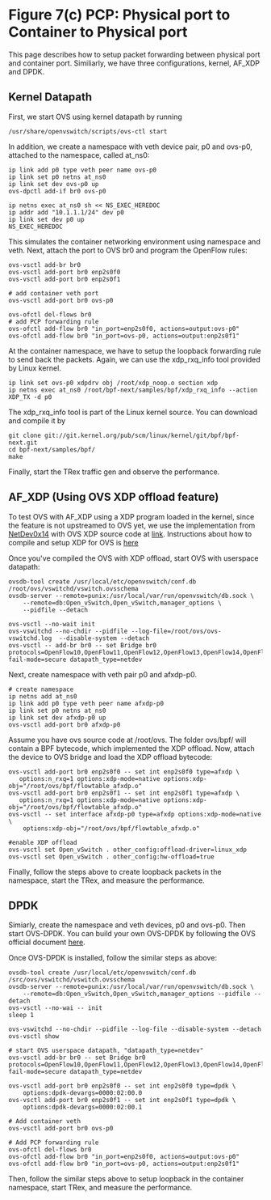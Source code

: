 # Figure 7(c) PCP: Physical port to Container to Physical port

This page describes how to setup packet forwarding between
physical port and container port. Similiarly, we have three
configurations, kernel, AF_XDP and DPDK.
 

## Kernel Datapath
First, we start OVS using kernel datapath by running
```shell
/usr/share/openvswitch/scripts/ovs-ctl start
```
In addition, we create a namespace with veth device pair,
p0 and ovs-p0, attached to the namespace, called at_ns0:
```shell
ip link add p0 type veth peer name ovs-p0
ip link set p0 netns at_ns0
ip link set dev ovs-p0 up
ovs-dpctl add-if br0 ovs-p0

ip netns exec at_ns0 sh << NS_EXEC_HEREDOC
ip addr add "10.1.1.1/24" dev p0
ip link set dev p0 up
NS_EXEC_HEREDOC
```
This simulates the container networking environment using
namespace and veth. Next, attach the port to OVS br0 and
program the OpenFlow rules:
```shell
ovs-vsctl add-br br0
ovs-vsctl add-port br0 enp2s0f0
ovs-vsctl add-port br0 enp2s0f1

# add container veth port
ovs-vsctl add-port br0 ovs-p0

ovs-ofctl del-flows br0
# add PCP forwarding rule
ovs-ofctl add-flow br0 "in_port=enp2s0f0, actions=output:ovs-p0"
ovs-ofctl add-flow br0 "in_port=ovs-p0, actions=output:enp2s0f1"
```
At the container namespace, we have to setup the loopback forwarding
rule to send back the packets. Again, we can use the xdp_rxq_info tool
provided by Linux kernel.
```shell
ip link set ovs-p0 xdpdrv obj /root/xdp_noop.o section xdp
ip netns exec at_ns0 /root/bpf-next/samples/bpf/xdp_rxq_info --action XDP_TX -d p0
```

The xdp_rxq_info tool is part of the Linux kernel source.
You can download and compile it by
```shell
git clone git://git.kernel.org/pub/scm/linux/kernel/git/bpf/bpf-next.git
cd bpf-next/samples/bpf/
make
```
Finally, start the TRex traffic gen and observe the performance.
 

## AF_XDP (Using OVS XDP offload feature)
To test OVS with AF_XDP using a XDP program loaded in the kernel,
since the feature is not upstreamed to OVS yet, we use the implementation from
[NetDev0x14](https://netdevconf.info/0x14/session.html?talk-fast-OVS-data-path-with-XDP)
with OVS XDP source code at
[link](https://github.com/tmakita/ovs/tree/xdp_offload_v4).
Instructions about how to compile and setup XDP for OVS is
[here](https://www.mail-archive.com/ovs-dev@openvswitch.org/msg45932.html)

Once you've compiled the OVS with XDP offload, start OVS with userspace datapath:
```shell
ovsdb-tool create /usr/local/etc/openvswitch/conf.db /root/ovs/vswitchd/vswitch.ovsschema
ovsdb-server --remote=punix:/usr/local/var/run/openvswitch/db.sock \
    --remote=db:Open_vSwitch,Open_vSwitch,manager_options \
    --pidfile --detach

ovs-vsctl --no-wait init
ovs-vswitchd --no-chdir --pidfile --log-file=/root/ovs/ovs-vswitchd.log  --disable-system --detach
ovs-vsctl -- add-br br0 -- set Bridge br0 protocols=OpenFlow10,OpenFlow11,OpenFlow12,OpenFlow13,OpenFlow14,OpenFlow15 fail-mode=secure datapath_type=netdev
```

Next, create namespace with veth pair p0 and afxdp-p0.
```shell
# create namespace
ip netns add at_ns0
ip link add p0 type veth peer name afxdp-p0
ip link set p0 netns at_ns0
ip link set dev afxdp-p0 up
ovs-vsctl add-port br0 afxdp-p0
```
Assume you have ovs source code at /root/ovs. The folder ovs/bpf/ will contain
a BPF bytecode, which implemented the XDP offload. Now, attach the device to
OVS bridge and load the XDP offload bytecode:

```shell
ovs-vsctl add-port br0 enp2s0f0 -- set int enp2s0f0 type=afxdp \
   options:n_rxq=1 options:xdp-mode=native options:xdp-obj="/root/ovs/bpf/flowtable_afxdp.o"
ovs-vsctl add-port br0 enp2s0f1 -- set int enp2s0f1 type=afxdp \
   options:n_rxq=1 options:xdp-mode=native options:xdp-obj="/root/ovs/bpf/flowtable_afxdp.o"
ovs-vsctl -- set interface afxdp-p0 type=afxdp options:xdp-mode=native \
    options:xdp-obj="/root/ovs/bpf/flowtable_afxdp.o"

#enable XDP offload
ovs-vsctl set Open_vSwitch . other_config:offload-driver=linux_xdp
ovs-vsctl set Open_vSwitch . other_config:hw-offload=true
``` 
Finally, follow the steps above to create loopback packets in the namespace,
start the TRex, and measure the performance.


## DPDK
Simiarly, create the namespace and veth devices, p0 and ovs-p0.
Then start OVS-DPDK. You can build your own OVS-DPDK by following the OVS
official document
[here](https://docs.openvswitch.org/en/latest/intro/install/dpdk/).

Once OVS-DPDK is installed, follow the similar steps as above:
```shell
ovsdb-tool create /usr/local/etc/openvswitch/conf.db /src/ovs/vswitchd/vswitch.ovsschema
ovsdb-server --remote=punix:/usr/local/var/run/openvswitch/db.sock \
    --remote=db:Open_vSwitch,Open_vSwitch,manager_options --pidfile --detach
ovs-vsctl --no-wai -- init
sleep 1

ovs-vswitchd --no-chdir --pidfile --log-file --disable-system --detach
ovs-vsctl show

# start OVS userspace datapath, "datapath_type=netdev"
ovs-vsctl add-br br0 -- set Bridge br0 protocols=OpenFlow10,OpenFlow11,OpenFlow12,OpenFlow13,OpenFlow14,OpenFlow15 fail-mode=secure datapath_type=netdev

ovs-vsctl add-port br0 enp2s0f0 -- set int enp2s0f0 type=dpdk \
    options:dpdk-devargs=0000:02:00.0
ovs-vsctl add-port br0 enp2s0f1 -- set int enp2s0f1 type=dpdk \
    options:dpdk-devargs=0000:02:00.1

# Add container veth
ovs-vsctl add-port br0 ovs-p0

# Add PCP forwarding rule
ovs-ofctl del-flows br0
ovs-ofctl add-flow br0 "in_port=enp2s0f0, actions=output:ovs-p0"
ovs-ofctl add-flow br0 "in_port=ovs-p0, actions=output:enp2s0f1"
```
Then, follow the similar steps above to setup loopback in the container
namespace, start TRex, and measure the performance.

